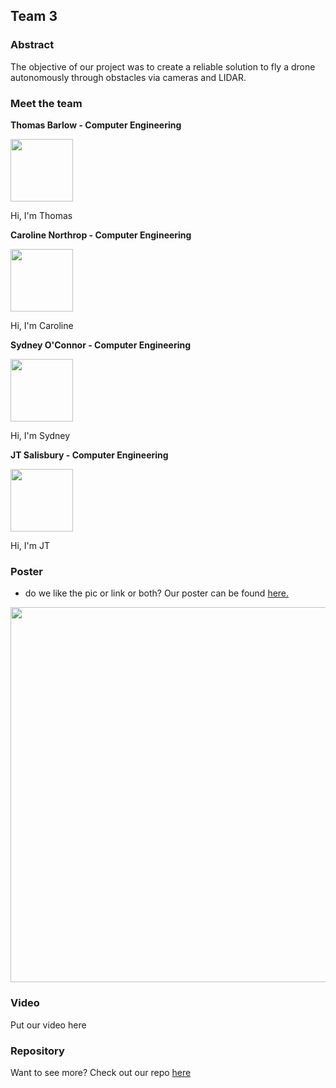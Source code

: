 ## Team 3

### Abstract 

The objective of our project was to create a reliable solution to fly a drone autonomously through obstacles via cameras and LIDAR.  

### Meet the team

 **Thomas Barlow - Computer Engineering**

  <img src="https://user-images.githubusercontent.com/50886022/111222331-1355e000-85b2-11eb-88e2-59599b0a0ac7.png" width="100" height="100"> 
  
  Hi, I'm Thomas 
  
 
  **Caroline Northrop - Computer Engineering**
  
  <img src="https://user-images.githubusercontent.com/50886022/111222377-24065600-85b2-11eb-9042-4d4e0c132b67.png" width="100" height="100">
  
  Hi, I'm Caroline 
  
  **Sydney O'Connor - Computer Engineering** 
  
  <img src="https://user-images.githubusercontent.com/50886022/111222434-341e3580-85b2-11eb-9176-52f7959fc14f.png" width="100" height="100"> 
  
  Hi, I'm Sydney 
  
  
  **JT Salisbury - Computer Engineering**
  
  <img src="https://user-images.githubusercontent.com/50886022/111222453-3da79d80-85b2-11eb-8ea4-5a14caae3621.png" width="100" height="100">
  
  Hi, I'm JT


### Poster 

* do we like the pic or link or both? 
Our poster can be found <a href="https://user-images.githubusercontent.com/50886022/112033619-fb331300-8b13-11eb-916b-c0b594ec64ec.png" target="_blank">here.</a>

<img src="https://user-images.githubusercontent.com/50886022/112033619-fb331300-8b13-11eb-916b-c0b594ec64ec.png" width="1200" height="600">

### Video 

Put our video here 

### Repository

Want to see more? Check out our repo [here](https://github.com/jtsalisbury/ipaq)
